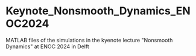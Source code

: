 # Keynote_Nonsmooth_Dynamics_ENOC2024
MATLAB files of the simulations in the kyenote lecture "Nonsmooth Dynamics" at ENOC 2024 in Delft
